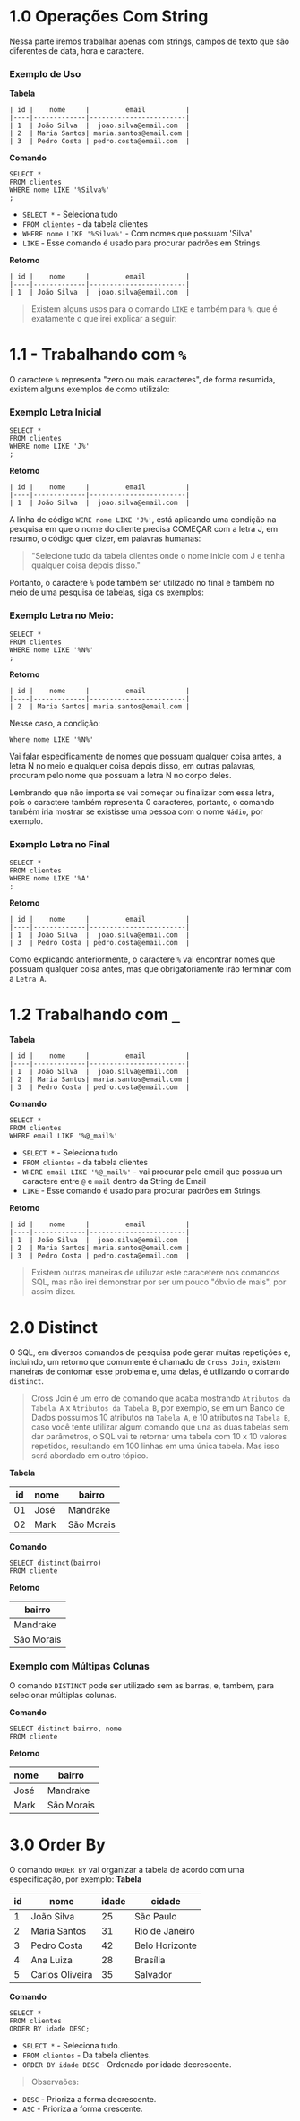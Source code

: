 # 1.0 Operações Com String
Nessa parte iremos trabalhar apenas com strings, campos de texto que são diferentes de data, hora e caractere.

### Exemplo de Uso

**Tabela**

    | id |    nome     |         email          |
    |----|-------------|------------------------|
    | 1  | João Silva  |  joao.silva@email.com  |
    | 2  | Maria Santos| maria.santos@email.com |
    | 3  | Pedro Costa | pedro.costa@email.com  |

**Comando**

    SELECT *
    FROM clientes
    WHERE nome LIKE '%Silva%'
    ;

- ```SELECT *``` - Seleciona tudo
- ```FROM clientes``` - da tabela clientes
- ```WHERE nome LIKE '%Silva%'``` - Com nomes que possuam 'Silva'
- ```LIKE``` - Esse comando é usado para procurar padrões em Strings.

**Retorno**

    | id |    nome     |         email          |
    |----|-------------|------------------------|
    | 1  | João Silva  |  joao.silva@email.com  |

> Existem alguns usos para o comando ```LIKE``` e também para ```%```, que é exatamente o que irei explicar a seguir:

# 1.1 - Trabalhando com ```%```

O caractere ```%``` representa "zero ou mais caracteres", de forma resumida, existem alguns exemplos de como utilizálo:

### Exemplo Letra Inicial

    SELECT *
    FROM clientes
    WHERE nome LIKE 'J%'
    ;

**Retorno**

    | id |    nome     |         email          |
    |----|-------------|------------------------|
    | 1  | João Silva  |  joao.silva@email.com  |

A linha de código ```WERE nome LIKE 'J%'```, está aplicando uma condição na pesquisa em que o nome do cliente precisa COMEÇAR com a letra J, em resumo, o código quer dizer, em palavras humanas:

> "Selecione tudo da tabela clientes onde o nome inicie com J e tenha qualquer coisa depois disso."

Portanto, o caractere ```%``` pode também ser utilizado no final e também no meio de uma pesquisa de tabelas, siga os exemplos:

### Exemplo Letra no Meio:

    SELECT *
    FROM clientes
    WHERE nome LIKE '%N%'
    ;

**Retorno**

    | id |    nome     |         email          |
    |----|-------------|------------------------|
    | 2  | Maria Santos| maria.santos@email.com |

Nesse caso, a condição:

    Where nome LIKE '%N%'

Vai falar especificamente de nomes que possuam qualquer coisa antes, a letra N no meio e qualquer coisa depois disso, em outras palavras, procuram pelo nome que possuam a letra N no corpo deles.

Lembrando que não importa se vai começar ou finalizar com essa letra, pois o caractere também representa 0 caracteres, portanto, o comando também iria mostrar se existisse uma pessoa com o nome ```Nádio```, por exemplo.

### Exemplo Letra no Final

    SELECT *
    FROM clientes
    WHERE nome LIKE '%A'
    ;

**Retorno**

    | id |    nome     |         email          |
    |----|-------------|------------------------|
    | 1  | João Silva  |  joao.silva@email.com  |
    | 3  | Pedro Costa | pedro.costa@email.com  |

Como explicando anteriormente, o caractere ```%``` vai encontrar nomes que possuam qualquer coisa antes, mas que obrigatoriamente irão terminar com a ```Letra A```.

# 1.2 Trabalhando com ```_```

**Tabela**

    | id |    nome     |         email          |
    |----|-------------|------------------------|
    | 1  | João Silva  |  joao.silva@email.com  |
    | 2  | Maria Santos| maria.santos@email.com |
    | 3  | Pedro Costa | pedro.costa@email.com  |

**Comando**

    SELECT *
    FROM clientes
    WHERE email LIKE '%@_mail%'

- ```SELECT *``` - Seleciona tudo
- ```FROM clientes``` - da tabela clientes
- ```WHERE email LIKE '%@_mail%'``` - vai procurar pelo email que possua um caractere entre ```@``` e ```mail``` dentro da String de Email
- ```LIKE``` - Esse comando é usado para procurar padrões em Strings.

**Retorno**

    | id |    nome     |         email          |
    |----|-------------|------------------------|
    | 1  | João Silva  |  joao.silva@email.com  |
    | 2  | Maria Santos| maria.santos@email.com |
    | 3  | Pedro Costa | pedro.costa@email.com  |

> Existem outras maneiras de utiluzar este caracetere nos comandos SQL, mas não irei demonstrar por ser um pouco "óbvio de mais", por assim dizer.

# 2.0 Distinct

O SQL, em diversos comandos de pesquisa pode gerar muitas repetições e, incluindo, um retorno que comumente é chamado de ```Cross Join```, existem maneiras de contornar esse problema e, uma delas, é utilizando o comando ```distinct```.

> Cross Join é um erro de comando que acaba mostrando ```Atributos da Tabela A``` x ```Atributos da Tabela B```, por exemplo, se em um Banco de Dados possuimos 10 atributos na ```Tabela A```, e 10 atributos na ```Tabela B```, caso você tente utilizar algum comando que una as duas tabelas sem dar parâmetros, o SQL vai te retornar uma tabela com 10 x 10 valores repetidos, resultando em 100 linhas em uma única tabela. Mas isso será abordado em outro tópico.

**Tabela**

| id | nome |   bairro   |
| -- | ---- | ---------- |
| 01 | José |  Mandrake  |
| 02 | Mark | São Morais |

**Comando**

    SELECT distinct(bairro)
    FROM cliente

**Retorno**

|   bairro   |
| ---------- |
|  Mandrake  |
| São Morais |

### Exemplo com Múltipas Colunas
O comando ```DISTINCT``` pode ser utilizado sem as barras, e, também, para selecionar múltiplas colunas.

**Comando**

    SELECT distinct bairro, nome
    FROM cliente

**Retorno**

| nome |   bairro   |
| ---- | ---------- |
| José |  Mandrake  |
| Mark | São Morais |

# 3.0 Order By

O comando ```ORDER BY``` vai organizar a tabela de acordo com uma especificação, por exemplo:
**Tabela**

| id |      nome      | idade |      cidade    |
|----|----------------|-------|----------------|
| 1  |   João Silva   | 25    | São Paulo      |
| 2  |  Maria Santos  | 31    | Rio de Janeiro |
| 3  |   Pedro Costa  | 42    | Belo Horizonte |
| 4  |    Ana Luiza   | 28    | Brasília       |
| 5  | Carlos Oliveira| 35    | Salvador       |

**Comando**

    SELECT *
    FROM clientes
    ORDER BY idade DESC;

- ```SELECT *``` - Seleciona tudo.
- ```FROM clientes``` - Da tabela clientes.
- ```ORDER BY idade DESC``` - Ordenado por idade decrescente.

> Observaões:

- ```DESC``` - Prioriza a forma decrescente.
- ```ASC``` - Prioriza a forma crescente.


